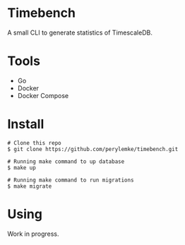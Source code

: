 # Timebench

A small CLI to generate statistics of TimescaleDB.

# Tools

- Go
- Docker
- Docker Compose

# Install

```
# Clone this repo
$ git clone https://github.com/perylemke/timebench.git

# Running make command to up database
$ make up

# Running make command to run migrations
$ make migrate
```

# Using

Work in progress.
